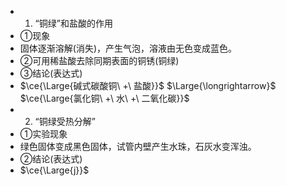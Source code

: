 -
  1. “铜绿”和盐酸的作用
- ①现象
- 固体逐渐溶解(消失)，产生气泡，溶液由无色变成蓝色。
- ②可用稀盐酸去除同期表面的铜锈(铜绿)
- ③结论(表达式)
- $\ce{\Large{碱式碳酸铜\ +\ 盐酸}}$ $\Large{\longrightarrow}$ $\ce{\Large{氯化铜\ +\ 水\ +\ 二氧化碳}}$
-
  2. “铜绿受热分解”
- ①实验现象
- 绿色固体变成黑色固体，试管内壁产生水珠，石灰水变浑浊。
- ②结论(表达式)
- $\ce{\Large{j}}$